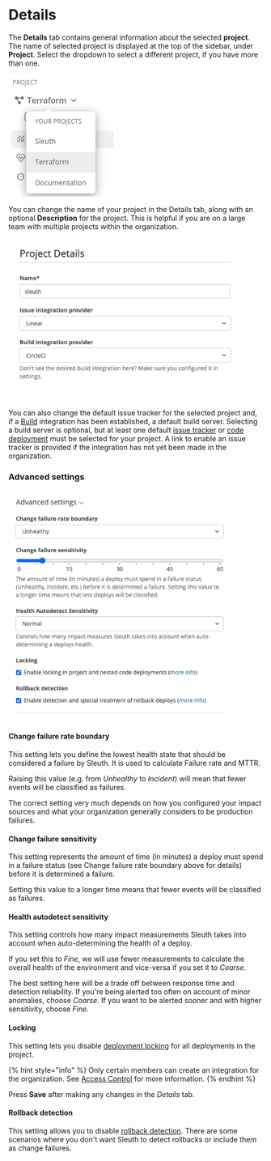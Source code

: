 # Details

The **Details** tab contains general information about the selected **project**. The name of selected project is displayed at the top of the sidebar, under **Project**. Select the dropdown to select a different project, if you have more than one.

![Project selector in the sidebar](../../.gitbook/assets/project-selector.png)

You can change the name of your project in the Details tab, along with an optional **Description** for the project. This is helpful if you are on a large team with multiple projects within the organization.

![](<../../.gitbook/assets/Project Settings - sleuth - Sleuth 2022-06-24 16-33-41.png>)

You can also change the default issue tracker for the selected project and, if a [Build](../../integrations-1/builds/) integration has been established, a default build server. Selecting a build server is optional, but at least one default [issue tracker](../../integrations-1/issue-trackers/) or [code deployment](../../integrations-1/code-deployment/) must be selected for your project. A link to enable an issue tracker is provided if the integration has not yet been made in the organization.

### Advanced settings

![](<../../.gitbook/assets/Project Settings - sleuth - Sleuth 2022-06-24 16-29-57.png>)

#### Change failure rate boundary

This setting lets you define the lowest health state that should be considered a failure by Sleuth. It is used to calculate Failure rate and MTTR.

Raising this value (e.g. from _Unhealthy_ to _Incident_) will mean that fewer events will be classified as failures.

The correct setting very much depends on how you configured your impact sources and what your organization generally considers to be production failures.

#### Change failure sensitivity

This setting represents the amount of time (in minutes) a deploy must spend in a failure status (see Change failure rate boundary above for details) before it is determined a failure.

Setting this value to a longer time means that fewer events will be classified as failures.

#### Health autodetect sensitivity

This setting controls how many impact measurements Sleuth takes into account when auto-determining the health of a deploy.

If you set this to _Fine_, we will use fewer measurements to calculate the overall health of the environment and vice-versa if you set it to _Coarse_.

The best setting here will be a trade off between response time and detection reliability. If you're being alerted too often on account of minor anomalies, choose _Coarse_. If you want to be alerted sooner and with higher sensitivity, choose _Fine_.&#x20;

#### Locking

This setting lets you disable [deployment locking](../../modeling-your-deployments/code-deployments/deployment-locking.md) for all deployments in the project.

{% hint style="info" %}
Only certain members can create an integration for the organization. See [Access Control](../access-control.md) for more information.
{% endhint %}

Press **Save** after making any changes in the _Details_ tab.

#### Rollback detection

This setting allows you to disable [rollback detection](../../modeling-your-deployments/code-deployments/rollbacks.md). There are some scenarios where you don't want Sleuth to detect rollbacks or include them as change failures.&#x20;

